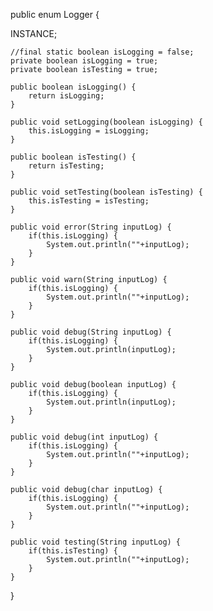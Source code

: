 public enum Logger {

  INSTANCE;
	
	//final static boolean isLogging = false;
	private boolean isLogging = true;
	private boolean isTesting = true;

	public boolean isLogging() {
		return isLogging;
	}

	public void setLogging(boolean isLogging) {
		this.isLogging = isLogging;
	}
	
	public boolean isTesting() {
		return isTesting;
	}

	public void setTesting(boolean isTesting) {
		this.isTesting = isTesting;
	}

	public void error(String inputLog) {
		if(this.isLogging) {
			System.out.println(""+inputLog);
		}
	}
	
	public void warn(String inputLog) {
		if(this.isLogging) {
			System.out.println(""+inputLog);
		}
	}
	
	public void debug(String inputLog) {
		if(this.isLogging) {
			System.out.println(inputLog);
		}
	}	

	public void debug(boolean inputLog) {
		if(this.isLogging) {
			System.out.println(inputLog);
		}
	}	
	
	public void debug(int inputLog) {
		if(this.isLogging) {
			System.out.println(""+inputLog);
		}
	}
	
	public void debug(char inputLog) {
		if(this.isLogging) {
			System.out.println(""+inputLog);
		}
	}
	
	public void testing(String inputLog) {
		if(this.isTesting) {
			System.out.println(""+inputLog);
		}
	}	
}
